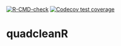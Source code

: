 
<!-- README.md is generated from README.Rmd. Please edit that file -->
<!-- badges: start -->

[![R-CMD-check](https://github.com/DominiqueMaucieri/quadcleanR/workflows/R-CMD-check/badge.svg)](https://github.com/DominiqueMaucieri/quadcleanR/actions)
[![Codecov test
coverage](https://codecov.io/gh/DominiqueMaucieri/quadcleanR/branch/main/graph/badge.svg)](https://app.codecov.io/gh/DominiqueMaucieri/quadcleanR?branch=main)
<!-- badges: end -->

# quadcleanR
